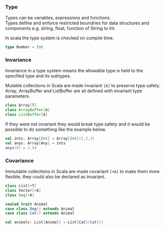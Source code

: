 ### Type
Types can be variables, expressions and functions.  
Types define and enforce restricted boundries for data structures and components e.g. string, float, function of String to Int.

In scala the type system is checked on compile time.  

```Scala
type Number = Int

```

### Invariance  
Invariance in a type system means the allowable type is held to the specified type and its subtypes.  

Mutable collections in Scala are made invariant `[A]` to preserve type safety. Array, ArrayBuffer and ListBuffer are all defined with invariant type parameters.
```Scala
class Array[T]
class ArrayBuffer[A]
class ListBuffer[A]
```

If they were not invariant they would break type safety and it would be possible to do something like the example below.  

```Scala
val ints: Array[Int] = Array[Int](1,2,3)
val anys: Array[Any] = ints
anys(0) = 2.54
```

### Covariance
Immutable collections in Scala are made covariant `[+A]` to make them more flexible, they could also be declared as invariant.  
```Scala
class List[+T]
class Vector[+A]
class Seq[+A]
```

```Scala
sealed trait Animal
case class Dog() extends Animal
case class Cat() extends Animal

val animals: List[Animal] = List[Cat](Cat()) 
```
